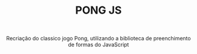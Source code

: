 <h1 align="center">PONG JS</h1>
<br>
<p align="center">Recriação do classico jogo Pong, utilizando a biblioteca de preenchimento de formas do JavaScript</p>



